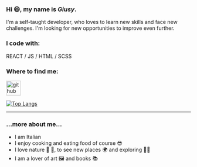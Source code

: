 ### Hi 😄, my name is ***Giusy***.

I'm  a self-taught developer, who loves to learn new skills and face new challenges.
I'm looking for new opportunities to improve even further.

### I code with:
REACT / JS / HTML / SCSS 

### Where to find me:

[<img src='https://cdn.jsdelivr.net/npm/simple-icons@3.0.1/icons/github.svg' alt='github' height='40'>](https://github.com/Andro87)  

[![Top Langs](https://github-readme-stats.vercel.app/api/top-langs/?username=Andro87)](https://github.com/anuraghazra/github-readme-stats)

-----

### ...more about me...
- I am Italian 
- I enjoy cooking and eating food of course 😎
- I love nature 🌸 🌳, to see new places 🌍 and exploring 🚴‍♀️
- I am a lover of art 🖼️  and books 📚
